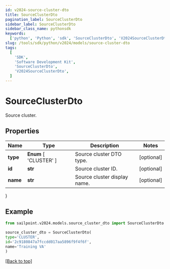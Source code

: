 ```yaml
---
id: v2024-source-cluster-dto
title: SourceClusterDto
pagination_label: SourceClusterDto
sidebar_label: SourceClusterDto
sidebar_class_name: pythonsdk
keywords:
  ['python', 'Python', 'sdk', 'SourceClusterDto', 'V2024SourceClusterDto']
slug: /tools/sdk/python/v2024/models/source-cluster-dto
tags:
  [
    'SDK',
    'Software Development Kit',
    'SourceClusterDto',
    'V2024SourceClusterDto',
  ]
---
```


# SourceClusterDto

Source cluster.

## Properties

| Name | Type | Description | Notes |
| --- | --- | --- | --- |
| **type** | **Enum** [ 'CLUSTER' ] | Source cluster DTO type. | [optional] |
| **id** | **str** | Source cluster ID. | [optional] |
| **name** | **str** | Source cluster display name. | [optional] |

}

## Example

```python
from sailpoint.v2024.models.source_cluster_dto import SourceClusterDto

source_cluster_dto = SourceClusterDto(
type='CLUSTER',
id='2c9180847a7fccdd017aa5896f9f4f6f',
name='Training VA'
)

```

[[Back to top]](#)
